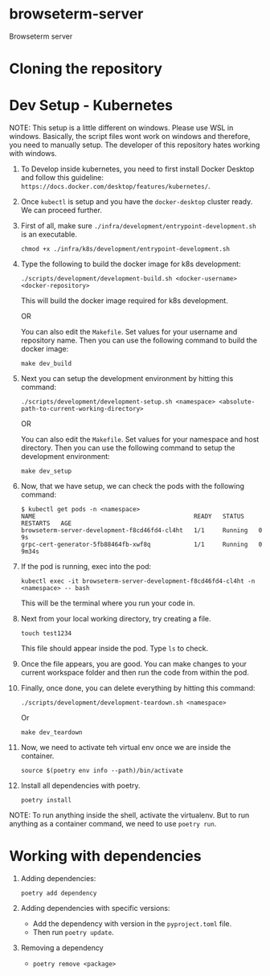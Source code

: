 # browseterm-server
Browseterm server

# Cloning the repository


# Dev Setup - Kubernetes
NOTE: This setup is a little different on windows. Please use WSL in windows.
    Basically, the script files wont work on windows and therefore, you need to manually setup.
    The developer of this repository hates working with windows.

1. To Develop inside kubernetes, you need to first install Docker Desktop and follow this guideline: `https://docs.docker.com/desktop/features/kubernetes/`.

2. Once `kubectl` is setup and you have the `docker-desktop` cluster ready. We can proceed further.

3. First of all, make sure `./infra/development/entrypoint-development.sh` is an executable.
    ```
    chmod +x ./infra/k8s/development/entrypoint-development.sh
    ```

4. Type the following to build the docker image for k8s development:
    ```
    ./scripts/development/development-build.sh <docker-username> <docker-repository>
    ```
    This will build the docker image required for k8s development.

    OR

    You can also edit the `Makefile`. Set values for your username and repository name.
    Then you can use the following command to build the docker image:
    ```
    make dev_build
    ```

5. Next you can setup the development environment by hitting this command:
    ```
    ./scripts/development/development-setup.sh <namespace> <absolute-path-to-current-working-directory>
    ```

    OR

    You can also edit the `Makefile`. Set values for your namespace and host directory.
    Then you can use the following command to setup the development environment:
    ```
    make dev_setup
    ```

6. Now, that we have setup, we can check the pods with the following command:
    ```
    $ kubectl get pods -n <namespace>
    NAME                                            READY   STATUS    RESTARTS   AGE
    browseterm-server-development-f8cd46fd4-cl4ht   1/1     Running   0          9s
    grpc-cert-generator-5fb88464fb-xwf8q            1/1     Running   0          9m34s
    ```

8. If the pod is running, exec into the pod:
    ```
    kubectl exec -it browseterm-server-development-f8cd46fd4-cl4ht -n <namespace> -- bash
    ```
    This will be the terminal where you run your code in.

9. Next from your local working directory, try creating a file.
    ```
    touch test1234
    ```
    This file should appear inside the pod. Type `ls` to check.

10. Once the file appears, you are good. You can make changes to your current workspace folder and then run the code from within the pod.

11. Finally, once done, you can delete everything by hitting this command:
    ```
    ./scripts/development/development-teardown.sh <namespace>
    ```
    Or
    ```
    make dev_teardown
    ```

12. Now, we need to activate teh virtual env once we are inside the container.
    ```
    source $(poetry env info --path)/bin/activate
    ```

13. Install all dependencies with poetry.
    ```
    poetry install
    ```

NOTE: To run anything inside the shell, activate the virtualenv. But to run anything as a container command, we need to use `poetry run`.


# Working with dependencies
1. Adding dependencies:
    ```
    poetry add dependency
    ```

2. Adding dependencies with specific versions:
    - Add the dependency with version in the `pyproject.toml` file.
    - Then run `poetry update`.

3. Removing a dependency
    - `poetry remove <package>`